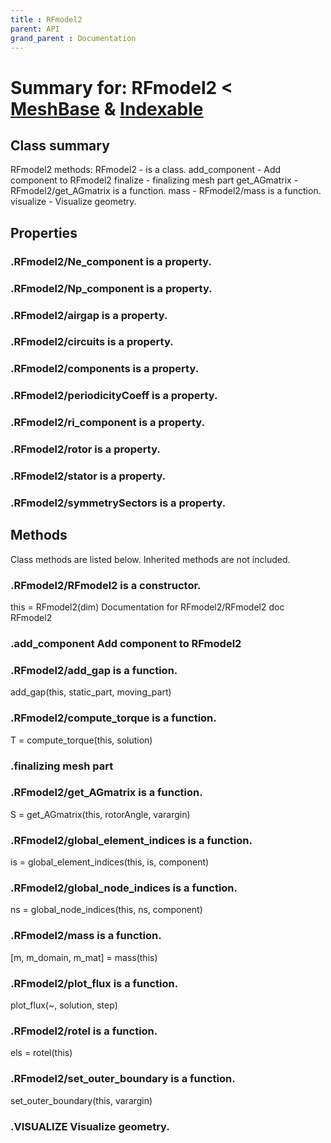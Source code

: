```yaml
---
title : RFmodel2
parent: API
grand_parent : Documentation
---
```

# Summary for: **RFmodel2**  < [MeshBase](MeshBase.html) & [Indexable](Indexable.html)

## Class summary

RFmodel2 methods:
RFmodel2 - is a class.
add_component - Add component to RFmodel2
finalize - finalizing mesh part
get_AGmatrix - RFmodel2/get_AGmatrix is a function.
mass - RFmodel2/mass is a function.
visualize - Visualize geometry.

## Properties

### .RFmodel2/**Ne_component** is a property.

### .RFmodel2/**Np_component** is a property.

### .RFmodel2/**airgap** is a property.

### .RFmodel2/**circuits** is a property.

### .RFmodel2/**components** is a property.

### .RFmodel2/**periodicityCoeff** is a property.

### .RFmodel2/**ri_component** is a property.

### .RFmodel2/**rotor** is a property.

### .RFmodel2/**stator** is a property.

### .RFmodel2/**symmetrySectors** is a property.


## Methods

Class methods are listed below. Inherited methods are not included.

### .**RFmodel2**/RFmodel2 is a constructor.
this = RFmodel2(dim)
Documentation for RFmodel2/RFmodel2
doc RFmodel2

### .**add_component** Add component to RFmodel2

### .RFmodel2/**add_gap** is a function.
add_gap(this, static_part, moving_part)

### .RFmodel2/**compute_torque** is a function.
T = compute_torque(this, solution)

### .finalizing mesh part

### .RFmodel2/**get_AGmatrix** is a function.
S = get_AGmatrix(this, rotorAngle, varargin)

### .RFmodel2/**global_element_indices** is a function.
is = global_element_indices(this, is, component)

### .RFmodel2/**global_node_indices** is a function.
ns = global_node_indices(this, ns, component)

### .RFmodel2/**mass** is a function.
[m, m_domain, m_mat] = mass(this)

### .RFmodel2/**plot_flux** is a function.
plot_flux(~, solution, step)

### .RFmodel2/**rotel** is a function.
els = rotel(this)

### .RFmodel2/**set_outer_boundary** is a function.
set_outer_boundary(this, varargin)

### .VISUALIZE Visualize geometry.


